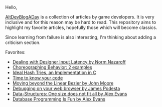 Hello, 

[AltDevBlogADay](http://altdevblogaday.org/2011/01/15/it-begins/) is a collection of articles by game developers. It is very inclusive and for this reason may be hard to read. This repository aims to highlight my favorite articles, hopefully those which will become classics. 

Since learning from failure is also interesting, I'm thinking about adding a criticism section.

Favorites:

* [Dealing with Designer Input Latency by Norm Nazaroff](http://altdevblogaday.org/2011/04/15/dealing-with-designer-input-latency/) 
* [Choreographing Behavior: 2 examples](http://altdevblogaday.org/2011/03/30/choreographing-behavior-2-examples/)
* [Ideal Hash Tries, an Implementation in C](http://altdevblogaday.org/2011/03/22/ideal-hash-tries-an-implementation-in-c/)
* [Time to know your code](http://altdevblogaday.org/2011/03/22/time-to-know-your-code/)
* [Moving beyond the Linear Bezier by John Moore](http://altdevblogaday.org/2011/03/21/moving-beyond-the-linear-bezier/)
* [Debugging on your web browser by James Podesta](http://altdevblogaday.org/2011/03/15/debugging-on-your-web-browser/)
* [Data-Structures: One size does not fit all by Alex Evans](http://altdevblogaday.org/2011/02/15/data-structures-one-size-does-not-fit-all/)
* [Database Programming Is Fun by Alex Evans](http://altdevblogaday.org/2011/03/07/database-programming-is-fun/)
